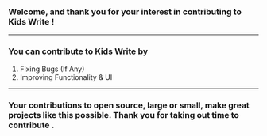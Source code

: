### Welcome, and thank you for your interest in contributing to Kids Write !

---

### You can contribute to Kids Write by

1. Fixing Bugs (If Any)
2. Improving Functionality & UI
   
---

### Your contributions to open source, large or small, make great projects like this possible. Thank you for taking out time to contribute .